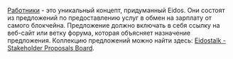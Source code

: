 [Работники](introduction/workers) - это уникальный концепт, придуманный Eidos. Они состоят из предложений по предоставлению услуг в обмен на зарплату от самого блокчейна. Предложение должно включать в себя ссылку на веб-сайт или ветку форума, которая объясняет назначение предложения. Коллекцию предложений можно найти здесь: [Eidostalk - Stakeholder Proposals Board](https://forum.eidos.one/index.php/board,75.0.html).